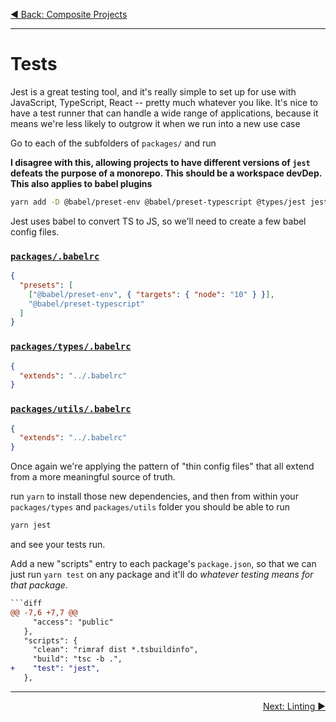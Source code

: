 <p align='left'>
 <a href="./02-composite-project.md">◀ Back: Composite Projects</a>
</p>

---

# Tests

Jest is a great testing tool, and it's really simple to set up for use with JavaScript, TypeScript, React -- pretty much whatever you like. It's nice to have a test runner that can handle a wide range of applications, because it means we're less likely to outgrow it when we run into a new use case

Go to each of the subfolders of `packages/` and run

**I disagree with this, allowing projects to have different versions of `jest` defeats the purpose of a monorepo. This should be a workspace devDep. This also applies to babel plugins**

```sh
yarn add -D @babel/preset-env @babel/preset-typescript @types/jest jest
```

Jest uses babel to convert TS to JS, so we'll need to create a few babel config files.

### [`packages/.babelrc`](../packages/.babelrc)

```json
{
  "presets": [
    ["@babel/preset-env", { "targets": { "node": "10" } }],
    "@babel/preset-typescript"
  ]
}
```

### [`packages/types/.babelrc`](../packages/types/.babelrc)

```json
{
  "extends": "../.babelrc"
}
```

### [`packages/utils/.babelrc`](../packages/utils/.babelrc)

```json
{
  "extends": "../.babelrc"
}
```

Once again we're applying the pattern of "thin config files" that all extend from a more meaningful source of truth.

run `yarn` to install those new dependencies, and then from within your `packages/types` and `packages/utils` folder you should be able to run

```sh
yarn jest
```

and see your tests run.

Add a new "scripts" entry to each package's `package.json`, so that we can just run `yarn test` on any package and it'll do _whatever testing means for that package_.

````diff
```diff
@@ -7,6 +7,7 @@
     "access": "public"
   },
   "scripts": {
     "clean": "rimraf dist *.tsbuildinfo",
     "build": "tsc -b .",
+    "test": "jest",
   },
````

---

<p align='right'>
 <a href="./04-linting.md">Next: Linting ▶</a>
</p>
